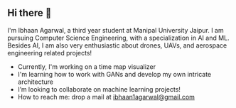 ## Hi there 👋

I'm Ibhaan Agarwal, a third year student at Manipal University Jaipur. I am pursuing Computer Science Engineering, with a specialization in AI and ML. Besides AI, I am also very enthusiastic about drones, UAVs, and aerospace engineering related projects!
-  Currently, I'm working on a time map visualizer
-  I'm learning how to work with GANs and develop my own intricate architecture
-  I’m looking to collaborate on machine learning projects!
-  How to reach me: drop a mail at ibhaan1agarwal@gmail.com 
